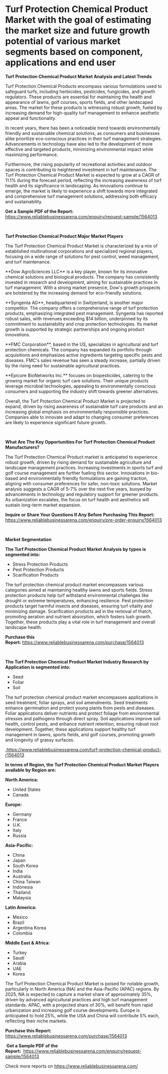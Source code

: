 <p><h1>Turf Protection Chemical Product Market with the goal of estimating the market size and future growth potential of various market segments based on component, applications and end user</h1></p><p><strong>Turf Protection Chemical Product Market Analysis and Latest Trends</strong></p>
<p><p>Turf Protection Chemical Products encompass various formulations used to safeguard turfs, including herbicides, pesticides, fungicides, and growth regulators. These products are essential for maintaining the health and appearance of lawns, golf courses, sports fields, and other landscaped areas. The market for these products is witnessing robust growth, fueled by increasing demand for high-quality turf management to enhance aesthetic appeal and functionality.</p><p>In recent years, there has been a noticeable trend towards environmentally friendly and sustainable chemical solutions, as consumers and businesses alike prioritize eco-conscious practices in their turf management strategies. Advancements in technology have also led to the development of more effective and targeted products, minimizing environmental impact while maximizing performance.</p><p>Furthermore, the rising popularity of recreational activities and outdoor spaces is contributing to heightened investment in turf maintenance. The Turf Protection Chemical Product Market is expected to grow at a CAGR of 11.1% during the forecast period, reflecting the increasing awareness of turf health and its significance in landscaping. As innovations continue to emerge, the market is likely to experience a shift towards more integrated and comprehensive turf management solutions, addressing both efficacy and sustainability.</p></p>
<p><strong>Get a Sample PDF of the Report:&nbsp;</strong> <a href="https://www.reliablebusinessarena.com/enquiry/request-sample/1564013?utm_campaign=1596&utm_medium=2&utm_source=Github&utm_content=ia&utm_term=01112024&utm_id=turf-protection-chemical-product">https://www.reliablebusinessarena.com/enquiry/request-sample/1564013</a></p>
<p>&nbsp;</p>
<p><strong>Turf Protection Chemical Product Major Market Players</strong></p>
<p><p>The Turf Protection Chemical Product Market is characterized by a mix of established multinational corporations and specialized regional players, focusing on a wide range of solutions for pest control, weed management, and turf maintenance.</p><p>**Dow AgroSciences LLC** is a key player, known for its innovative chemical solutions and biological products. The company has consistently invested in research and development, aiming for sustainable practices in turf management. With a strong market presence, Dow's growth prospects are bolstered by the increasing demand for eco-friendly solutions.</p><p>**Syngenta AG**, headquartered in Switzerland, is another major competitor. The company offers a comprehensive range of turf protection products, emphasizing integrated pest management. Syngenta has reported robust sales, with revenues exceeding $14 billion, underpinned by its commitment to sustainability and crop protection technologies. Its market growth is supported by strategic partnerships and ongoing product innovations.</p><p>**FMC Corporation**, based in the US, specializes in agricultural and turf protection chemicals. The company has expanded its portfolio through acquisitions and emphasizes active ingredients targeting specific pests and diseases. FMC's sales revenue has seen a steady increase, partially driven by the rising need for sustainable agricultural practices.</p><p>**Epicore BioNetworks Inc.** focuses on biopesticides, catering to the growing market for organic turf care solutions. Their unique products leverage microbial technologies, appealing to environmentally conscious consumers and supporting the industry shift towards greener alternatives.</p><p>Overall, the Turf Protection Chemical Product Market is projected to expand, driven by rising awareness of sustainable turf care products and an increasing global emphasis on environmentally responsible practices. Companies able to innovate and adapt to changing consumer preferences are likely to experience significant future growth.</p></p>
<p>&nbsp;</p>
<p><strong>What Are The Key Opportunities For Turf Protection Chemical Product Manufacturers?</strong></p>
<p><p>The Turf Protection Chemical Product market is anticipated to experience robust growth, driven by rising demand for sustainable agriculture and landscape management practices. Increasing investments in sports turf and golf course management are further fueling this sector. Innovations in bio-based and environmentally friendly formulations are gaining traction, aligning with consumer preferences for safer, non-toxic solutions. Market analysis suggests a CAGR of 5-7% over the next five years, buoyed by advancements in technology and regulatory support for greener products. As urbanization escalates, the focus on turf health and aesthetics will sustain long-term market expansion.</p></p>
<p><strong>Inquire or Share Your Questions If Any Before Purchasing This Report:</strong> <a href="https://www.reliablebusinessarena.com/enquiry/pre-order-enquiry/1564013?utm_campaign=1596&utm_medium=2&utm_source=Github&utm_content=ia&utm_term=01112024&utm_id=turf-protection-chemical-product">https://www.reliablebusinessarena.com/enquiry/pre-order-enquiry/1564013</a></p>
<p>&nbsp;</p>
<p><strong>Market Segmentation</strong></p>
<p><strong>The Turf Protection Chemical Product Market Analysis by types is segmented into:</strong></p>
<p><ul><li>Stress Protection Products</li><li>Pest Protection Products</li><li>Scarification Products</li></ul></p>
<p><p>The turf protection chemical product market encompasses various categories aimed at maintaining healthy lawns and sports fields. Stress protection products help turf withstand environmental challenges like drought or extreme temperatures, enhancing resilience. Pest protection products target harmful insects and diseases, ensuring turf vitality and minimizing damage. Scarification products aid in the removal of thatch, promoting aeration and nutrient absorption, which fosters lush growth. Together, these products play a vital role in turf management and overall landscape health.</p></p>
<p><strong>Purchase this Report:&nbsp;</strong><a href="https://www.reliablebusinessarena.com/purchase/1564013?utm_campaign=1596&utm_medium=2&utm_source=Github&utm_content=ia&utm_term=01112024&utm_id=turf-protection-chemical-product">https://www.reliablebusinessarena.com/purchase/1564013</a></p>
<p>&nbsp;</p>
<p><strong>The Turf Protection Chemical Product Market Industry Research by Application is segmented into:</strong></p>
<p><ul><li>Seed</li><li>Foliar</li><li>Soil</li></ul></p>
<p><p>The turf protection chemical product market encompasses applications in seed treatment, foliar sprays, and soil amendments. Seed treatments enhance germination and protect young plants from pests and diseases. Foliar applications deliver nutrients and protect foliage from environmental stresses and pathogens through direct spray. Soil applications improve soil health, control pests, and enhance nutrient retention, ensuring robust root development. Together, these applications support healthy turf management in lawns, sports fields, and golf courses, promoting growth and longevity of grassy surfaces.</p></p>
<p><a href="https://www.reliablebusinessarena.com/turf-protection-chemical-product-r1564013?utm_campaign=1596&utm_medium=2&utm_source=Github&utm_content=ia&utm_term=01112024&utm_id=turf-protection-chemical-product">&nbsp;https://www.reliablebusinessarena.com/turf-protection-chemical-product-r1564013</a></p>
<p><strong>In terms of Region, the Turf Protection Chemical Product Market Players available by Region are:</strong></p>
<p>
    <p> <strong> North America: </strong>
        <ul>
            <li>United States</li>
            <li>Canada</li>
        </ul>
        </p> 
    <p> <strong> Europe: </strong>
        <ul>
            <li>Germany</li>
            <li>France</li>
            <li>U.K.</li>
            <li>Italy</li>
            <li>Russia</li>
        </ul>
        </p> 
    <p> <strong> Asia-Pacific: </strong>
        <ul>
            <li>China</li>
            <li>Japan</li>
            <li>South Korea</li>
            <li>India</li>
            <li>Australia</li>
            <li>China Taiwan</li>
            <li>Indonesia</li>
            <li>Thailand</li>
            <li>Malaysia</li>
        </ul>
        </p> 
    <p> <strong> Latin America: </strong>
        <ul>
            <li>Mexico</li>
            <li>Brazil</li>
            <li>Argentina Korea</li>
            <li>Colombia</li>
        </ul>
        </p> 
    <p> <strong> Middle East & Africa: </strong>
        <ul>
            <li>Turkey</li>
            <li>Saudi</li>
            <li>Arabia</li>
            <li>UAE</li>
            <li>Korea</li>
        </ul>
    </p>
    </p>
<p><p>The Turf Protection Chemical Product Market is poised for notable growth, particularly in North America (NA) and the Asia-Pacific (APAC) regions. By 2025, NA is expected to capture a market share of approximately 35%, driven by advanced agricultural practices and high turf management standards. APAC, with a projected share of 30%, will benefit from rapid urbanization and increasing golf course developments. Europe is anticipated to hold 25%, while the USA and China will contribute 5% each, reflecting their niche markets.</p></p>
<p><strong>Purchase this Report: </strong><a href="https://www.reliablebusinessarena.com/purchase/1564013?utm_campaign=1596&utm_medium=2&utm_source=Github&utm_content=ia&utm_term=01112024&utm_id=turf-protection-chemical-product">https://www.reliablebusinessarena.com/purchase/1564013</a></p>
<p>&nbsp;<strong>Get a Sample PDF of the Report:&nbsp;&nbsp;</strong><a href="https://www.reliablebusinessarena.com/enquiry/request-sample/1564013?utm_campaign=1596&utm_medium=2&utm_source=Github&utm_content=ia&utm_term=01112024&utm_id=turf-protection-chemical-product">https://www.reliablebusinessarena.com/enquiry/request-sample/1564013</a></p>
<p><strong></strong></p>
<p>Check more reports on <a href="https://www.reliablebusinessarena.com/?utm_campaign=1596&utm_medium=2&utm_source=Github&utm_content=ia&utm_term=01112024&utm_id=turf-protection-chemical-product">https://www.reliablebusinessarena.com/</a></p>